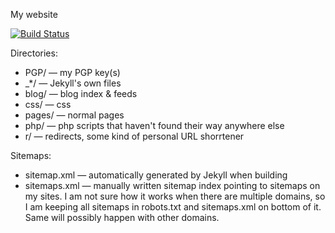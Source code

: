My website

[![Build Status](https://travis-ci.org/Mikaela/mikaela.github.io.svg?branch=master)](https://travis-ci.org/Mikaela/mikaela.github.io)

Directories:

* PGP/ — my PGP key(s)
* \_\*/ — Jekyll's own files
* blog/ — blog index & feeds
* css/ — css
* pages/ — normal pages
* php/ — php scripts that haven't found their way anywhere else
* r/ — redirects, some kind of personal URL shorrtener

Sitemaps:

* sitemap.xml — automatically generated by Jekyll when building
* sitemaps.xml — manually written sitemap index pointing to sitemaps on my
  sites. I am not sure how it works when there are multiple domains, so
  I am keeping all sitemaps in robots.txt and sitemaps.xml on bottom
  of it. Same will possibly happen with other domains.
